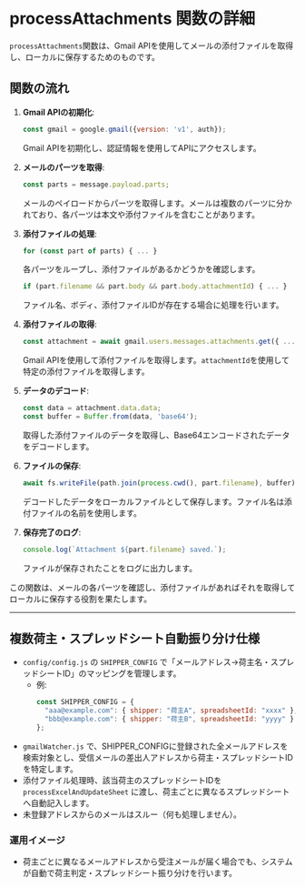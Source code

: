 # processAttachments 関数の詳細

`processAttachments`関数は、Gmail APIを使用してメールの添付ファイルを取得し、ローカルに保存するためのものです。

## 関数の流れ

1. **Gmail APIの初期化**: 
   ```javascript
   const gmail = google.gmail({version: 'v1', auth});
   ```
   Gmail APIを初期化し、認証情報を使用してAPIにアクセスします。

2. **メールのパーツを取得**: 
   ```javascript
   const parts = message.payload.parts;
   ```
   メールのペイロードからパーツを取得します。メールは複数のパーツに分かれており、各パーツは本文や添付ファイルを含むことがあります。

3. **添付ファイルの処理**: 
   ```javascript
   for (const part of parts) { ... }
   ```
   各パーツをループし、添付ファイルがあるかどうかを確認します。
   ```javascript
   if (part.filename && part.body && part.body.attachmentId) { ... }
   ```
   ファイル名、ボディ、添付ファイルIDが存在する場合に処理を行います。

4. **添付ファイルの取得**: 
   ```javascript
   const attachment = await gmail.users.messages.attachments.get({ ... });
   ```
   Gmail APIを使用して添付ファイルを取得します。`attachmentId`を使用して特定の添付ファイルを取得します。

5. **データのデコード**: 
   ```javascript
   const data = attachment.data.data;
   const buffer = Buffer.from(data, 'base64');
   ```
   取得した添付ファイルのデータを取得し、Base64エンコードされたデータをデコードします。

6. **ファイルの保存**: 
   ```javascript
   await fs.writeFile(path.join(process.cwd(), part.filename), buffer);
   ```
   デコードしたデータをローカルファイルとして保存します。ファイル名は添付ファイルの名前を使用します。

7. **保存完了のログ**: 
   ```javascript
   console.log(`Attachment ${part.filename} saved.`);
   ```
   ファイルが保存されたことをログに出力します。

この関数は、メールの各パーツを確認し、添付ファイルがあればそれを取得してローカルに保存する役割を果たします。

---

## 複数荷主・スプレッドシート自動振り分け仕様

- `config/config.js` の `SHIPPER_CONFIG` で「メールアドレス→荷主名・スプレッドシートID」のマッピングを管理します。
  - 例:
    ```js
    const SHIPPER_CONFIG = {
      "aaa@example.com": { shipper: "荷主A", spreadsheetId: "xxxx" },
      "bbb@example.com": { shipper: "荷主B", spreadsheetId: "yyyy" }
    };
    ```
- `gmailWatcher.js` で、SHIPPER_CONFIGに登録された全メールアドレスを検索対象とし、受信メールの差出人アドレスから荷主・スプレッドシートIDを特定します。
- 添付ファイル処理時、該当荷主のスプレッドシートIDを `processExcelAndUpdateSheet` に渡し、荷主ごとに異なるスプレッドシートへ自動記入します。
- 未登録アドレスからのメールはスルー（何も処理しません）。

### 運用イメージ
- 荷主ごとに異なるメールアドレスから受注メールが届く場合でも、システムが自動で荷主判定・スプレッドシート振り分けを行います。


